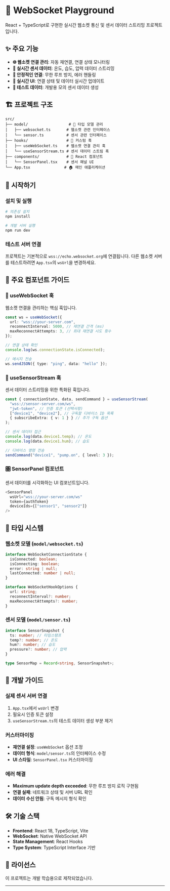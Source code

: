 # 🔌 WebSocket Playground

React + TypeScript로 구현한 실시간 웹소켓 통신 및 센서 데이터 스트리밍 프로젝트입니다.

## ✨ 주요 기능

- **🌐 웹소켓 연결 관리**: 자동 재연결, 연결 상태 모니터링
- **📡 실시간 센서 데이터**: 온도, 습도, 압력 데이터 스트리밍
- **🔄 안정적인 연결**: 무한 루프 방지, 에러 핸들링
- **📱 실시간 UI**: 연결 상태 및 데이터 실시간 업데이트
- **🧪 테스트 데이터**: 개발용 모의 센서 데이터 생성

## 🏗️ 프로젝트 구조

```
src/
├── model/                  # 📁 타입 모델 관리
│   ├── websocket.ts       # 웹소켓 관련 인터페이스
│   └── sensor.ts          # 센서 관련 인터페이스
├── hooks/                 # 🎣 커스텀 훅
│   ├── useWebSocket.ts    # 웹소켓 연결 관리 훅
│   └── useSensorStream.ts # 센서 데이터 스트림 훅
├── components/            # 🧩 React 컴포넌트
│   └── SensorPanel.tsx    # 센서 패널 UI
└── App.tsx               # 🏠 메인 애플리케이션
```

## 🚀 시작하기

### 설치 및 실행

```bash
# 의존성 설치
npm install

# 개발 서버 실행
npm run dev
```

### 테스트 서버 연결

프로젝트는 기본적으로 `wss://echo.websocket.org`에 연결됩니다.
다른 웹소켓 서버를 테스트하려면 `App.tsx`의 `wsUrl`을 변경하세요.

## 📖 주요 컴포넌트 가이드

### 🔌 useWebSocket 훅

웹소켓 연결을 관리하는 핵심 훅입니다.

```typescript
const ws = useWebSocket({
  url: "wss://your-server.com",
  reconnectInterval: 5000, // 재연결 간격 (ms)
  maxReconnectAttempts: 3, // 최대 재연결 시도 횟수
});

// 연결 상태 확인
console.log(ws.connectionState.isConnected);

// 메시지 전송
ws.sendJSON({ type: "ping", data: "hello" });
```

### 📡 useSensorStream 훅

센서 데이터 스트리밍을 위한 특화된 훅입니다.

```typescript
const { connectionState, data, sendCommand } = useSensorStream(
  "wss://sensor-server.com/ws",
  "jwt-token", // 인증 토큰 (선택사항)
  ["device1", "device2"], // 구독할 디바이스 ID 목록
  { subscribeExtra: { v: 1 } } // 추가 구독 옵션
);

// 센서 데이터 접근
console.log(data.device1.temp); // 온도
console.log(data.device1.hum); // 습도

// 디바이스 명령 전송
sendCommand("device1", "pump.on", { level: 3 });
```

### 🎛️ SensorPanel 컴포넌트

센서 데이터를 시각화하는 UI 컴포넌트입니다.

```typescript
<SensorPanel
  wsUrl="wss://your-server.com/ws"
  token={authToken}
  deviceIds={["sensor1", "sensor2"]}
/>
```

## 🎨 타입 시스템

### 웹소켓 모델 (`model/websocket.ts`)

```typescript
interface WebSocketConnectionState {
  isConnected: boolean;
  isConnecting: boolean;
  error: string | null;
  lastConnected: number | null;
}

interface WebSocketHookOptions {
  url: string;
  reconnectInterval?: number;
  maxReconnectAttempts?: number;
}
```

### 센서 모델 (`model/sensor.ts`)

```typescript
interface SensorSnapshot {
  ts: number; // 타임스탬프
  temp?: number; // 온도
  hum?: number; // 습도
  pressure?: number; // 압력
}

type SensorMap = Record<string, SensorSnapshot>;
```

## 🔧 개발 가이드

### 실제 센서 서버 연결

1. `App.tsx`에서 `wsUrl` 변경
2. 필요시 인증 토큰 설정
3. `useSensorStream.ts`의 테스트 데이터 생성 부분 제거

### 커스터마이징

- **재연결 설정**: `useWebSocket` 옵션 조정
- **데이터 형식**: `model/sensor.ts`의 인터페이스 수정
- **UI 스타일**: `SensorPanel.tsx` 커스터마이징

### 에러 해결

- **Maximum update depth exceeded**: 무한 루프 방지 로직 구현됨
- **연결 실패**: 네트워크 상태 및 서버 URL 확인
- **데이터 수신 안됨**: 구독 메시지 형식 확인

## 🛠️ 기술 스택

- **Frontend**: React 18, TypeScript, Vite
- **WebSocket**: Native WebSocket API
- **State Management**: React Hooks
- **Type System**: TypeScript Interface 기반

## 📝 라이선스

이 프로젝트는 개발 학습용으로 제작되었습니다.

---
